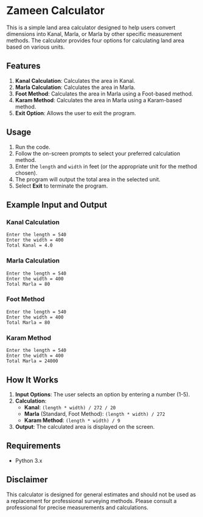 # Zameen Calculator

This is a simple land area calculator designed to help users convert dimensions into Kanal, Marla, or Marla by other specific measurement methods. The calculator provides four options for calculating land area based on various units. 

## Features

1. **Kanal Calculation**: Calculates the area in Kanal.
2. **Marla Calculation**: Calculates the area in Marla.
3. **Foot Method**: Calculates the area in Marla using a Foot-based method.
4. **Karam Method**: Calculates the area in Marla using a Karam-based method.
5. **Exit Option**: Allows the user to exit the program.

## Usage

1. Run the code.
2. Follow the on-screen prompts to select your preferred calculation method.
3. Enter the `length` and `width` in feet (or the appropriate unit for the method chosen).
4. The program will output the total area in the selected unit.
5. Select **Exit** to terminate the program.

## Example Input and Output

### Kanal Calculation
```
Enter the length = 540
Enter the width = 400
Total Kanal = 4.0
```

### Marla Calculation
```
Enter the length = 540
Enter the width = 400
Total Marla = 80
```

### Foot Method
```
Enter the length = 540
Enter the width = 400
Total Marla = 80
```

### Karam Method
```
Enter the length = 540
Enter the width = 400
Total Marla = 24000
```

## How It Works

1. **Input Options**: The user selects an option by entering a number (1-5).
2. **Calculation**:
   - **Kanal**: `(length * width) / 272 / 20`
   - **Marla** (Standard, Foot Method): `(length * width) / 272`
   - **Karam Method**: `(length * width) / 9`
3. **Output**: The calculated area is displayed on the screen.

## Requirements

- Python 3.x

## Disclaimer

This calculator is designed for general estimates and should not be used as a replacement for professional surveying methods. Please consult a professional for precise measurements and calculations.
